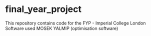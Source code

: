 # final_year_project
This repository contains code for the FYP - Imperial College London
Software used
MOSEK
YALMIP
(optimisation software)
